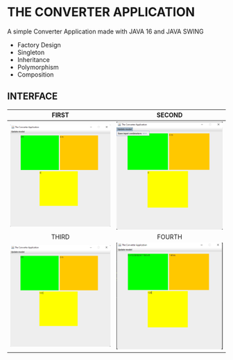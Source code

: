 # THE CONVERTER APPLICATION

A simple Converter Application made with JAVA 16 and JAVA SWING

* Factory Design
* Singleton
* Inheritance
* Polymorphism
* Composition

## INTERFACE

| FIRST     | SECOND  |
|:------------: | :----------: |
| ![First](ScreenShots/ss1.png) | ![Second](ScreenShots/ss2.png) |
| THIRD    | FOURTH    |
| ![third](ScreenShots/ss3.png) | ![fourth](ScreenShots/ss4.png) |
